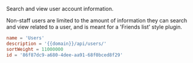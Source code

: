 Search and view user account information.

Non-staff users are limited to the amount of information they can search and view related to a user, and is meant for a 'Friends list' style plugin.

```toml
name = 'Users'
description = '{{domain}}/api/users/'
sortWeight = 11000000
id = '86f87dc9-a680-4dee-aa91-68f0bced8f29'
```
